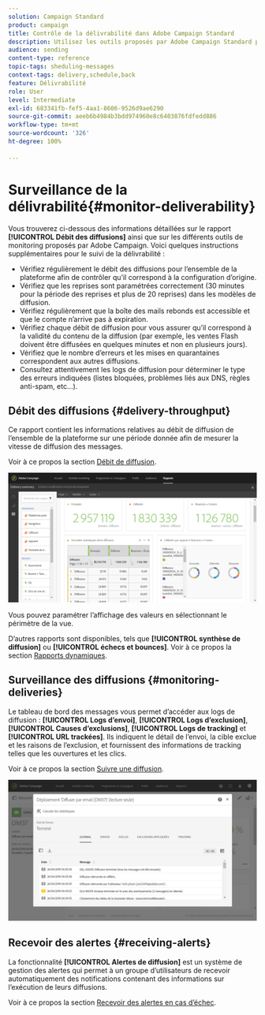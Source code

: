 ```yaml
---
solution: Campaign Standard
product: campaign
title: Contrôle de la délivrabilité dans Adobe Campaign Standard
description: Utilisez les outils proposés par Adobe Campaign Standard pour suivre la délivrabilité de votre plateforme.
audience: sending
content-type: reference
topic-tags: sheduling-messages
context-tags: delivery,schedule,back
feature: Délivrabilité
role: User
level: Intermediate
exl-id: 683341fb-fef5-4aa1-8606-9526d9ae6290
source-git-commit: aeeb6b4984b3bdd974960e8c6403876fdfedd886
workflow-type: tm+mt
source-wordcount: '326'
ht-degree: 100%

---
```


# Surveillance de la délivrabilité{#monitor-deliverability}

Vous trouverez ci-dessous des informations détaillées sur le rapport **[!UICONTROL Débit des diffusions]** ainsi que sur les différents outils de monitoring proposés par Adobe Campaign. Voici quelques instructions supplémentaires pour le suivi de la délivrabilité :
* Vérifiez régulièrement le débit des diffusions pour l’ensemble de la plateforme afin de contrôler qu’il correspond à la configuration d’origine.
* Vérifiez que les reprises sont paramétrées correctement (30 minutes pour la période des reprises et plus de 20 reprises) dans les modèles de diffusion.
* Vérifiez régulièrement que la boîte des mails rebonds est accessible et que le compte n’arrive pas à expiration.
* Vérifiez chaque débit de diffusion pour vous assurer qu’il correspond à la validité du contenu de la diffusion (par exemple, les ventes Flash doivent être diffusées en quelques minutes et non en plusieurs jours).
* Vérifiez que le nombre d’erreurs et les mises en quarantaines correspondent aux autres diffusions.
* Consultez attentivement les logs de diffusion pour déterminer le type des erreurs indiquées (listes bloquées, problèmes liés aux DNS, règles anti-spam, etc…).

## Débit des diffusions {#delivery-throughput}

Ce rapport contient les informations relatives au débit de diffusion de l’ensemble de la plateforme sur une période donnée afin de mesurer la vitesse de diffusion des messages.

Voir à ce propos la section [Débit de diffusion](../../reporting/using/delivery-throughput.md).

![](assets/delivery_reports_1.png)

Vous pouvez paramétrer l’affichage des valeurs en sélectionnant le périmètre de la vue.

D’autres rapports sont disponibles, tels que **[!UICONTROL synthèse de diffusion]** ou **[!UICONTROL échecs et bounces]**. Voir à ce propos la section [Rapports dynamiques](../../reporting/using/about-dynamic-reports.md).

## Surveillance des diffusions {#monitoring-deliveries}

Le tableau de bord des messages vous permet d’accéder aux logs de diffusion : **[!UICONTROL Logs d’envoi]**, **[!UICONTROL Logs d’exclusion]**, **[!UICONTROL Causes d’exclusions]**, **[!UICONTROL Logs de tracking]** et **[!UICONTROL URL trackées]**. Ils indiquent le détail de l’envoi, la cible exclue et les raisons de l’exclusion, et fournissent des informations de tracking telles que les ouvertures et les clics.

Voir à ce propos la section [Suivre une diffusion](../../sending/using/monitoring-a-delivery.md).

![](assets/sending_delivery1.png)

## Recevoir des alertes {#receiving-alerts}

La fonctionnalité **[!UICONTROL Alertes de diffusion]** est un système de gestion des alertes qui permet à un groupe d’utilisateurs de recevoir automatiquement des notifications contenant des informations sur l’exécution de leurs diffusions.

Voir à ce propos la section [Recevoir des alertes en cas d’échec](../../sending/using/receiving-alerts-when-failures-happen.md).

<!--## External tools (#external-tools)

### Signal Spam {#signal-spam}

Signal Spam is a French service which offers anonymized feedback loop reporting for French ISPs (Orange, SFR).

This service allows you to follow the reputation of the French ISPs and track customers' activity evolution.

Signal Spam also provides direct complaints that end users log through a dedicated interface. Those complaints are then quarantined from the email address database.

### 250ok {#solution-250ok}

250ok is a monitoring solution which provides IP and domain denylists, as well as reputation indicators.

The information provided is real-time, which allows for a pro-active assistance. 250ok a complementary solution to the Adobe deliverability internal tools.-->
